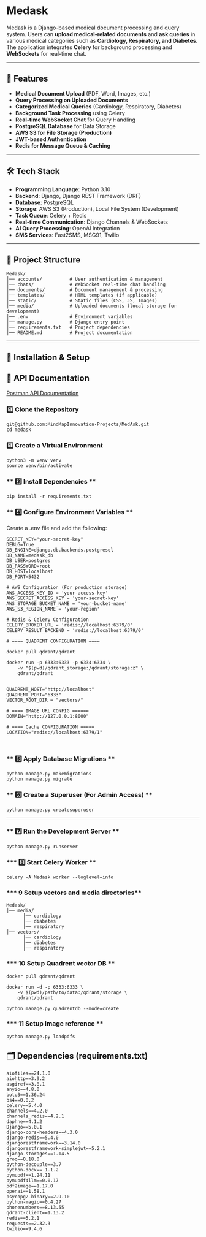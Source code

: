 # Medask

Medask is a Django-based medical document processing and query system. Users can **upload medical-related documents** and **ask queries** in various medical categories such as **Cardiology, Respiratory, and Diabetes**. The application integrates **Celery** for background processing and **WebSockets** for real-time chat.

---

## 🚀 Features
- **Medical Document Upload** (PDF, Word, Images, etc.)
- **Query Processing on Uploaded Documents**
- **Categorized Medical Queries** (Cardiology, Respiratory, Diabetes)
- **Background Task Processing** using Celery
- **Real-time WebSocket Chat** for Query Handling
- **PostgreSQL Database** for Data Storage
- **AWS S3 for File Storage (Production)**
- **JWT-based Authentication**
- **Redis for Message Queue & Caching**

---

## 🛠️ Tech Stack
- **Programming Language**: Python 3.10
- **Backend**: Django, Django REST Framework (DRF)
- **Database**: PostgreSQL
- **Storage**: AWS S3 (Production), Local File System (Development)
- **Task Queue**: Celery + Redis
- **Real-time Communication**: Django Channels & WebSockets
- **AI Query Processing**: OpenAI Integration
- **SMS Services**: Fast2SMS, MSG91, Twilio

---

## 📂 Project Structure
```
Medask/
│── accounts/          # User authentication & management
│── chats/             # WebSocket real-time chat handling
│── documents/         # Document management & processing
│── templates/         # HTML templates (if applicable)
│── static/            # Static files (CSS, JS, Images)
│── media/             # Uploaded documents (local storage for development)
│── .env               # Environment variables
│── manage.py          # Django entry point
│── requirements.txt   # Project dependencies
│── README.md          # Project documentation

```

---

## 📌 Installation & Setup

## 🔗 API Documentation
[Postman API Documentation](https://documenter.getpostman.com/view/39925071/2sAYdio9jF)

### **1️⃣ Clone the Repository**

```
git@github.com:MindMapInnovation-Projects/MedAsk.git
cd medask
```


### **1️⃣ Create a Virtual Environment**
```
python3 -m venv venv
source venv/bin/activate
```


### ** 3️⃣ Install Dependencies **
```
pip install -r requirements.txt
```

### ** 4️⃣ Configure Environment Variables **
Create a .env file and add the following:

```
SECRET_KEY="your-secret-key"
DEBUG=True
DB_ENGINE=django.db.backends.postgresql
DB_NAME=medask_db 
DB_USER=postgres 
DB_PASSWORD=root
DB_HOST=localhost
DB_PORT=5432  

# AWS Configuration (For production storage)
AWS_ACCESS_KEY_ID = 'your-access-key'
AWS_SECRET_ACCESS_KEY = 'your-secret-key'
AWS_STORAGE_BUCKET_NAME = 'your-bucket-name'
AWS_S3_REGION_NAME = 'your-region'

# Redis & Celery Configuration
CELERY_BROKER_URL = 'redis://localhost:6379/0'
CELERY_RESULT_BACKEND = 'redis://localhost:6379/0'

# ==== QUADRENT CONFIGURATION ====

docker pull qdrant/qdrant

docker run -p 6333:6333 -p 6334:6334 \
    -v "$(pwd)/qdrant_storage:/qdrant/storage:z" \
    qdrant/qdrant


QUADRENT_HOST="http://localhost"
QUADRENT_PORT="6333"
VECTOR_ROOT_DIR = "vectors/"

# ==== IMAGE URL CONFIG ======
DOMAIN="http://127.0.0.1:8000"

# ==== Cache CONFIGURATION =====
LOCATION="redis://localhost:6379/1"



```

### ** 5️⃣ Apply Database Migrations **
```
python manage.py makemigrations
python manage.py migrate
```

### ** 6️⃣ Create a Superuser (For Admin Access) **
```
python manage.py createsuperuser
```

---

### ** 7️⃣ Run the Development Server **
```
python manage.py runserver
```

### *** 8️⃣ Start Celery Worker **
```
celery -A Medask worker --loglevel=info
```

### *** 9 Setup vectors and media directories**
```
Medask/
│── media/ 
      │── cardiology
      │── diabetes
      │── respiratory           
│── vectors/
      │── cardiology
      │── diabetes
      │── respiratory  
``` 


### *** 10 Setup Quadrent vector DB **

```
docker pull qdrant/qdrant

```

``` 
docker run -d -p 6333:6333 \
    -v $(pwd)/path/to/data:/qdrant/storage \
    qdrant/qdrant
```

```
python manage.py quadrentdb --mode=create
```

### *** 11 Setup Image reference **
```
python manage.py loadpdfs
```

## 🗂️ Dependencies (requirements.txt)
```
aiofiles==24.1.0
aiohttp==3.9.2
asgiref==3.8.1
anyio==4.8.0
boto3==1.36.24
bs4==0.0.2
celery==5.4.0
channels==4.2.0
channels_redis==4.2.1
daphne==4.1.2
Django==5.0.1
django-cors-headers==4.3.0
django-redis==5.4.0
djangorestframework==3.14.0
djangorestframework-simplejwt==5.2.1
django-storages==1.14.5
groq==0.18.0
python-decouple==3.7
python-docx== 1.1.2
pymupdf==1.24.11
pymupdf4llm==0.0.17
pdf2image==1.17.0
openai==1.58.1
psycopg2-binary==2.9.10
python-magic==0.4.27
phonenumbers==8.13.55
qdrant-client==1.13.2
redis==5.2.1
requests==2.32.3
twilio==9.4.6

```
